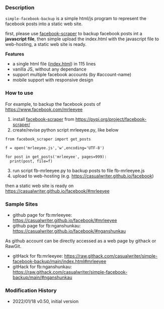 ### Description

`simple-facebook-backup` is a simple html/js program to represent the facebook posts into a static web site. 

first, please use [facebook-scraper](https://pypi.org/project/facebook-scraper/) to backup facebook posts int a **javascript file**, 
then simple upload the index.html with the javascript file to web-hosting, a static web site is ready.

**Features**

* a single html file ([index.html](index.html)) in 115 lines
* vanilla JS, without any dependance
* support multiple facebook accounts (by #account-name)
* mobile support with responsive design

### How to use

For example, to backup the facebook posts of https://www.facebook.com/mrleeyee

1. install [facebook-scraper](https://pypi.org/project/facebook-scraper/) from https://pypi.org/project/facebook-scraper/
2. create/revise python script mrleeyee.py, like below

~~~
from facebook_scraper import get_posts

f = open('mrleeyee.js','w',encoding='UTF-8')

for post in get_posts('mrleeyee', pages=999):
  print(post, file=f)
~~~

3. run script fb-mrleeyee.py to backup posts to file fb-mrleeyee.js
4. upload to web-hosting (e.g. https://casualwriter.github.io/facebook)

then a static web site is ready on https://casualwriter.github.io/facebook/#mrleeyee

### Sample Sites

* github page for fb:mrleeyee: https://casualwriter.github.io/facebook/#mrleeyee
* github page for fb:nganshunkau: https://casualwriter.github.io/facebook/#nganshunkau

As github account can be directly accessed as a web page by githack or RawGit. 

* gitHack for fb:mrleeyee: https://raw.githack.com/casualwriter/simple-facebook-backup/main/index.html#mrleeyee
* gitHack for fb:nganshunkau: https://raw.githack.com/casualwriter/simple-facebook-backup/main/#nganshunkau



### Modification History

* 2022/01/18 v0.50, initial version 
